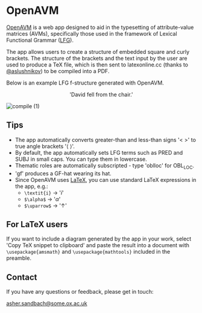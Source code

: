 # OpenAVM
[OpenAVM](https://sandbach.github.io/OpenAVM/) is a web app designed to aid in the typesetting of attribute-value matrices (AVMs), specifically those used in the framework of Lexical Functional Grammar ([LFG](https://ling.sprachwiss.uni-konstanz.de/pages/home/lfg/)).

The app allows users to create a structure of embedded square and curly brackets. The structure of the brackets and the text input by the user are used to produce a TeX file, which is then sent to latexonline.cc (thanks to [@aslushnikov](https://github.com/aslushnikov/latex-online)) to be compiled into a PDF.

Below is an example LFG f-structure generated with OpenAVM.

<p align="center">'David fell from the chair.'</p>

![compile (1)](https://user-images.githubusercontent.com/80465432/113199606-3a253f00-925f-11eb-9947-56ca2812f724.png)

## Tips
* The app automatically converts greater-than and less-than signs '< >' to true angle brackets '⟨ ⟩'.
* By default, the app automatically sets LFG terms such as PRED and SUBJ in small caps. You can type them in lowercase.
* Thematic roles are automatically subscripted - type 'oblloc' for OBL<sub>LOC</sub>.
* 'gf' produces a GF-hat wearing its hat.
* Since OpenAVM uses [LaTeX](https://www.overleaf.com/latex/templates/a-quick-guide-to-latex/fghqpfgnxggz), you can use standard LaTeX expressions in the app, e.g.:
  * `\textit{i}` &rarr; '_i_'
  * `$\alpha$` &rarr; '_α_'
  * `$\uparrow$` &rarr; '&uarr;'

## For LaTeX users
If you want to include a diagram generated by the app in your work, select 'Copy TeX snippet to clipboard' and paste the result into a document with `\usepackage{amsmath}` and `\usepackage{mathtools}` included in the preamble.

## Contact
If you have any questions or feedback, please get in touch:

asher.sandbach@some.ox.ac.uk
